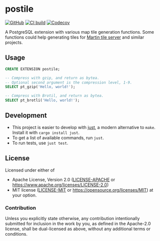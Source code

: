 # postile

[![GitHub](https://img.shields.io/badge/github-postile-8da0cb?logo=github)](https://github.com/nyurik/postile)
[![CI build](https://github.com/nyurik/postile/actions/workflows/ci.yml/badge.svg)](https://github.com/nyurik/postile/actions)
[![Codecov](https://img.shields.io/codecov/c/github/nyurik/postile)](https://app.codecov.io/gh/nyurik/postile)

A PostgreSQL extension with various map tile generation functions.  Some functions could help generating tiles for [Martin tile server](https://maplibre.org/martin/) and similar projects.

## Usage

```sql
CREATE EXTENSION postile;

-- Compress with gzip, and return as bytea.
-- Optional second argument is the compression level, 1-9.
SELECT pt_gzip('Hello, world!');

-- Compress with Brotil, and return as bytea.
SELECT pt_brotli('Hello, world!');
```

## Development

* This project is easier to develop with [just](https://github.com/casey/just#readme), a modern alternative to `make`.
  Install it with `cargo install just`.
* To get a list of available commands, run `just`.
* To run tests, use `just test`.

## License

Licensed under either of

* Apache License, Version 2.0 ([LICENSE-APACHE](LICENSE-APACHE) or <https://www.apache.org/licenses/LICENSE-2.0>)
* MIT license ([LICENSE-MIT](LICENSE-MIT) or <https://opensource.org/licenses/MIT>)
  at your option.

### Contribution

Unless you explicitly state otherwise, any contribution intentionally
submitted for inclusion in the work by you, as defined in the
Apache-2.0 license, shall be dual-licensed as above, without any
additional terms or conditions.
